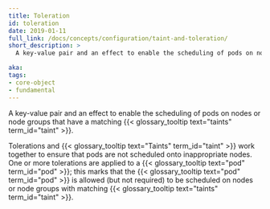 ```yaml
---
title: Toleration
id: toleration
date: 2019-01-11
full_link: /docs/concepts/configuration/taint-and-toleration/
short_description: >
  A key-value pair and an effect to enable the scheduling of pods on nodes or node groups that have a matching {% glossary_tooltip term_id="taint" %}.

aka:
tags:
- core-object
- fundamental
---
```

 A key-value pair and an effect to enable the scheduling of pods on nodes or node groups that have a matching {{< glossary_tooltip text="taints" term_id="taint" >}}.

<!--more-->

Tolerations and {{< glossary_tooltip text="Taints" term_id="taint" >}} work together to ensure that pods are not scheduled onto inappropriate nodes. One or more tolerations are applied to a {{< glossary_tooltip text="pod" term_id="pod" >}}; this marks that the {{< glossary_tooltip text="pod" term_id="pod" >}} is allowed (but not required) to be scheduled on nodes or node groups with matching {{< glossary_tooltip text="taints" term_id="taint" >}}.
